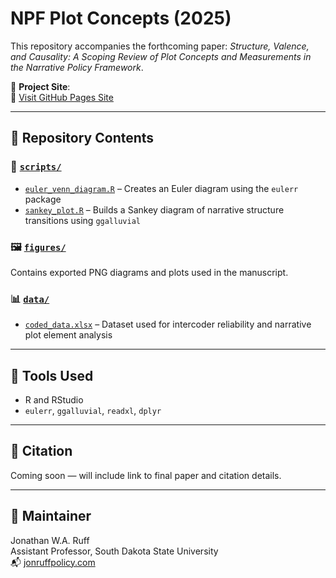 # NPF Plot Concepts (2025)

This repository accompanies the forthcoming paper: *Structure, Valence, and Causality: A Scoping Review of Plot Concepts and Measurements in the Narrative Policy Framework*.

🧠 **Project Site**:  
📎 [Visit GitHub Pages Site](https://jonruffpolicy.github.io/NPF-plot-concepts-2025/)

---

## 📂 Repository Contents

### 📁 [`scripts/`](./scripts)
- [`euler_venn_diagram.R`](./scripts/euler_venn_diagram.R) – Creates an Euler diagram using the `eulerr` package  
- [`sankey_plot.R`](./scripts/sankey_plot.R) – Builds a Sankey diagram of narrative structure transitions using `ggalluvial`

### 🖼️ [`figures/`](./figures)
Contains exported PNG diagrams and plots used in the manuscript.

### 📊 [`data/`](./data)
- [`coded_data.xlsx`](./data/coded_data.xlsx) – Dataset used for intercoder reliability and narrative plot element analysis

---

## 🧪 Tools Used
- R and RStudio  
- `eulerr`, `ggalluvial`, `readxl`, `dplyr`

---

## 🧾 Citation
Coming soon — will include link to final paper and citation details.

---

## 👤 Maintainer
Jonathan W.A. Ruff  
Assistant Professor, South Dakota State University  
📬 [jonruffpolicy.com](https://jonruffpolicy.com)

